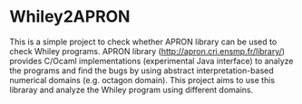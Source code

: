 # Whiley2APRON
This is a simple project to check whether APRON library can be used to check Whiley programs. APRON library (http://apron.cri.ensmp.fr/library/) provides C/Ocaml implementations (experimental Java interface) to analyze the programs and find the bugs by using abstract interpretation-based numerical domains (e.g. octagon domain). This project aims to use this libraray and analyze the Whiley program using different domains. 



